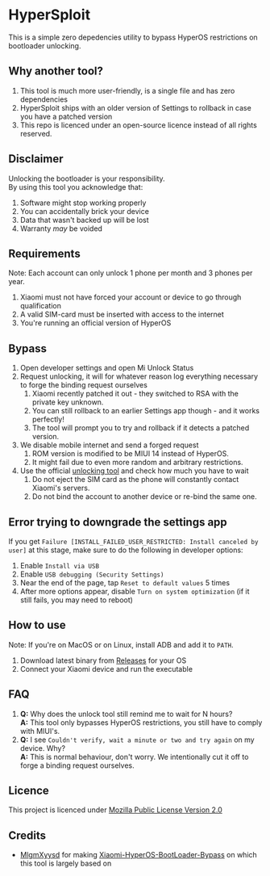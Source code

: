 # HyperSploit
This is a simple zero depedencies utility to bypass HyperOS restrictions on bootloader unlocking.

## Why another tool?
1) This tool is much more user-friendly, is a single file and has zero dependencies
2) HyperSploit ships with an older version of Settings to rollback in case you have a patched version
3) This repo is licenced under an open-source licence instead of all rights reserved.

## Disclaimer
Unlocking the bootloader is your responsibility. \
By using this tool you acknowledge that:
1) Software might stop working properly
2) You can accidentally brick your device
3) Data that wasn't backed up will be lost
4) Warranty *may* be voided

## Requirements
Note: Each account can only unlock 1 phone per month and 3 phones per year.
1) Xiaomi must not have forced your account or device to go through qualification
2) A valid SIM-card must be inserted with access to the internet
3) You're running an official version of HyperOS

## Bypass
1) Open developer settings and open Mi Unlock Status
2) Request unlocking, it will for whatever reason log everything necessary to forge the binding request ourselves
   1. Xiaomi recently patched it out - they switched to RSA with the private key unknown.
   2. You can still rollback to an earlier Settings app though - and it works perfectly!
   3. The tool will prompt you to try and rollback if it detects a patched version.
3) We disable mobile internet and send a forged request
   1. ROM version is modified to be MIUI 14 instead of HyperOS.
   2. It might fail due to even more random and arbitrary restrictions.
4) Use the official [unlocking tool](https://en.miui.com/unlock/index.html) and check how much you have to wait
   1. Do not eject the SIM card as the phone will constantly contact Xiaomi's servers.
   2. Do not bind the account to another device or re-bind the same one.

## Error trying to downgrade the settings app
If you get `Failure [INSTALL_FAILED_USER_RESTRICTED: Install canceled by user]` at this stage, make sure to do the following in developer options:
1) Enable `Install via USB`
2) Enable `USB debugging (Security Settings)`
3) Near the end of the page, tap `Reset to default values` 5 times
4) After more options appear, disable `Turn on system optimization` (if it still fails, you may need to reboot)

## How to use
Note: If you're on MacOS or on Linux, install ADB and add it to `PATH`.
1) Download latest binary from [Releases](https://github.com/TheAirBlow/HyperSploit/releases) for your OS
2) Connect your Xiaomi device and run the executable

## FAQ
1) **Q:** Why does the unlock tool still remind me to wait for N hours? \
   **A:** This tool only bypasses HyperOS restrictions, you still have to comply with MIUI's.
2) **Q:** I see `Couldn't verify, wait a minute or two and try again` on my device. Why? \
   **A:** This is normal behaviour, don't worry. We intentionally cut it off to forge a binding request ourselves.

## Licence
This project is licenced under [Mozilla Public License Version 2.0](https://github.com/TheAirBlow/HyperSploit/blob/main/LICENCE)

## Credits
- [MlgmXyysd](https://github.com/MlgmXyysd) for making [Xiaomi-HyperOS-BootLoader-Bypass](https://github.com/MlgmXyysd/Xiaomi-HyperOS-BootLoader-Bypass) on which this tool is largely based on
